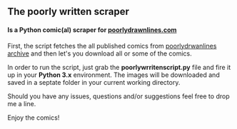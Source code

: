 ## The poorly written scraper
#### Is a Python comic(al) scraper for [poorlydrawnlines.com](poorlydrawnlines.com)

First, the script fetches the all published comics from [poorlydrwanlines archive](poorlydrawnlines.com/archive) and then let's you download all or some of the comics.

In order to run the script, just grab the **poorlywrritenscript.py** file and fire it up in your **Python 3.x** environment. The images will be downloaded and saved in a septate folder in your current working directory.

Should you have any issues, questions and/or suggestions feel free to drop me a line.

Enjoy the comics!
